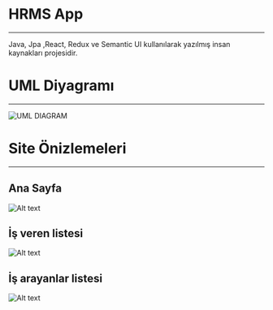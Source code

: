 # HRMS App
----------------------------------------------------------------
Java, Jpa ,React, Redux ve Semantic UI kullanılarak yazılmış insan kaynakları projesidir. 

# UML Diyagramı
----------------------------------------------------------------
![UML DIAGRAM](https://imgur.com/X9p9Jxz.png)

# Site Önizlemeleri
----------------------------------------------------------------
## Ana Sayfa
![Alt text](https://imgur.com/mMNcJ8n.jpg)

## İş veren listesi
![Alt text](https://imgur.com/4KWMCbR.jpg)

## İş arayanlar listesi
![Alt text](https://imgur.com/hf3qjim.jpg)

